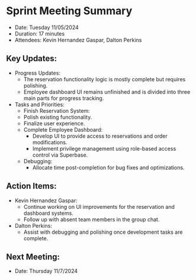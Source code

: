 # Sprint Meeting Summary
- Date: Tuesday 11/05/2024
- Duration: 17 minutes
- Attendees: Kevin Hernandez Gaspar, Dalton Perkins

## Key Updates:
  - Progress Updates:
    - The reservation functionality logic is mostly complete but requires polishing.
    - Employee dashboard UI remains unfinished and is divided into three main parts for progress tracking.
  - Tasks and Priorities:
    - Finish Reservation System:
     - Polish existing functionality.
     - Finalize user experience.
    - Complete Employee Dashboard:
      - Develop UI to provide access to reservations and order modifications.
      - Implement privilege management using role-based access control via Superbase.
    - Debugging:
      - Allocate time post-completion for bug fixes and optimizations.
## Action Items:
  - Kevin Hernandez Gaspar:
    - Continue working on UI improvements for the reservation and dashboard systems.
    - Follow up with absent team members in the group chat.
  - Dalton Perkins:
    - Assist with debugging and polishing once development tasks are complete.
 ## Next Meeting:
  - Date: Thursday 11/7/2024
